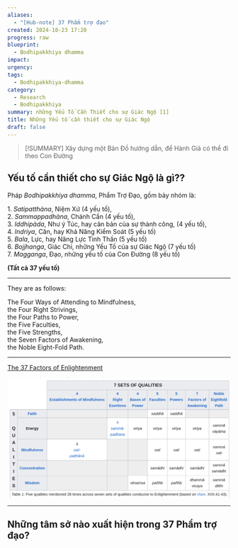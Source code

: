 ```yaml
---
aliases:
  - "[Hub-note] 37 Phẩm trợ đạo"
created: 2024-10-23 17:20
progress: raw
blueprint:
  - Bodhipakkhiya dhamma
impact: 
urgency: 
tags:
  - Bodhipakkhiya-dhamma
category:
  - Research
  - Bodhipakkhiya
summary: những Yếu Tố Cần Thiết cho sự Giác Ngộ [1]
title: Những Yếu tố cần thiết cho sự Giác Ngộ
draft: false
---
```


> [!SUMMARY] 
> Xây dựng một Bản Đồ hướng dẫn, để Hành Giả có thể đi theo Con Đường

## Yếu tố cần thiết cho sự Giác Ngộ là gì??
Pháp _Bodhipakkhiya dhamma_, Phẩm Trợ Ðạo, gồm bảy nhóm là:

1. _Satipatthàna_, Niệm Xứ (4 yếu tố),  
2. _Sammappadhàna_, Chánh Cần (4 yếu tố),  
3. _Iddhipàda_, Như ý Túc, hay căn bản của sự thành công, (4 yếu tố),  
4. _Indriya_, Căn, hay Khả Năng Kiểm Soát (5 yếu tố)  
5. _Bala_, Lực, hay Năng Lực Tinh Thần (5 yếu tố)  
6. _Bojjhanga_, Giác Chi, những Yếu Tố của sự Giác Ngộ (7 yếu tố)  
7. _Magganga_, Ðạo, những yếu tố của Con Ðường (8 yếu tố)

**(Tất cả 37 yếu tố)**

---
They are as follows:

The Four Ways of Attending to Mindfulness,  
the Four Right Strivings,  
the Four Paths to Power,  
the Five Faculties,  
the Five Strengths,  
the Seven Factors of Awakening,  
the Noble Eight-Fold Path.

---
[The 37 Factors of Enlightenment](3.%20Project/The%2037%20Factors%20of%20Enlightenment.md)

![](6.%20Vault/attachments/Pasted%20image%2020241024073758.png)


---
## Những tâm sở nào xuất hiện trong 37 Phẩm trợ đạo?

